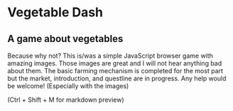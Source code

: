 # Vegetable Dash
## A game about vegetables

Because why not? This is/was a simple JavaScript browser game with amazing images. Those images are great and I will not hear anything bad about them. The basic farming mechanism is completed for the most part but the market, introduction, and questline are in progress. Any help would be welcome! (Especially with the images)

(Ctrl + Shift + M for markdown preview)
